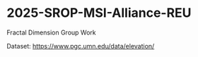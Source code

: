 # 2025-SROP-MSI-Alliance-REU

Fractal Dimension Group Work

Dataset: https://www.pgc.umn.edu/data/elevation/
